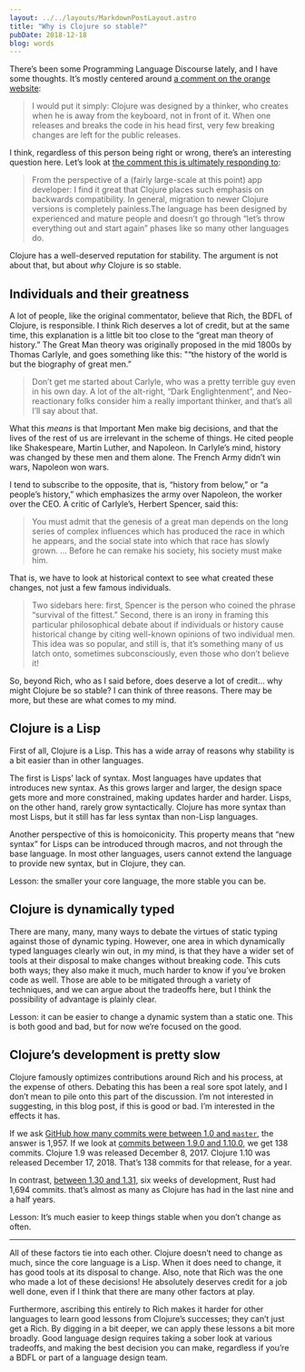 ```yaml
---
layout: ../../layouts/MarkdownPostLayout.astro
title: "Why is Clojure so stable?"
pubDate: 2018-12-18
blog: words
---
```



There’s been some Programming Language Discourse lately, and I have some thoughts. It’s mostly centered around [a comment on the orange website](https://news.ycombinator.com/item?id=18702802):

> I would put it simply: Clojure was designed by a thinker, who creates when he is away from the keyboard, not in front of it. When one releases and breaks the code in his head first, very few breaking changes are left for the public releases.
> 

I think, regardless of this person being right or wrong, there’s an interesting question here. Let’s look at [the comment this is ultimately responding to](https://news.ycombinator.com/item?id=18701834):

> From the perspective of a (fairly large-scale at this point) app developer: I find it great that Clojure places such emphasis on backwards compatibility. In general, migration to newer Clojure versions is completely painless.The language has been designed by experienced and mature people and doesn’t go through “let’s throw everything out and start again” phases like so many other languages do.
> 

Clojure has a well-deserved reputation for stability. The argument is not about that, but about *why* Clojure is so stable.

## Individuals and their greatness

A lot of people, like the original commentator, believe that Rich, the BDFL of Clojure, is responsible. I think Rich deserves a lot of credit, but at the same time, this explanation is a little bit too close to the “great man theory of history.” The Great Man theory was originally proposed in the mid 1800s by Thomas Carlyle, and goes something like this: "“the history of the world is but the biography of great men.”

> Don’t get me started about Carlyle, who was a pretty terrible guy even in his own day. A lot of the alt-right, “Dark Englightenment”, and Neo-reactionary folks consider him a really important thinker, and that’s all I’ll say about that.
> 

What this *means* is that Important Men make big decisions, and that the lives of the rest of us are irrelevant in the scheme of things. He cited people like Shakespeare, Martin Luther, and Napoleon. In Carlyle’s mind, history was changed by these men and them alone. The French Army didn’t win wars, Napoleon won wars.

I tend to subscribe to the opposite, that is, “history from below,” or “a people’s history,” which emphasizes the army over Napoleon, the worker over the CEO. A critic of Carlyle’s, Herbert Spencer, said this:

> You must admit that the genesis of a great man depends on the long series of complex influences which has produced the race in which he appears, and the social state into which that race has slowly grown. … Before he can remake his society, his society must make him.
> 

That is, we have to look at historical context to see what created these changes, not just a few famous individuals.

> Two sidebars here: first, Spencer is the person who coined the phrase “survival of the fittest.” Second, there is an irony in framing this particular philosophical debate about if individuals or history cause historical change by citing well-known opinions of two individual men. This idea was so popular, and still is, that it’s something many of us latch onto, sometimes subconsciously, even those who don’t believe it!
> 

So, beyond Rich, who as I said before, does deserve a lot of credit… why might Clojure be so stable? I can think of three reasons. There may be more, but these are what comes to my mind.

## Clojure is a Lisp

First of all, Clojure is a Lisp. This has a wide array of reasons why stability is a bit easier than in other languages.

The first is Lisps’ lack of syntax. Most languages have updates that introduces new syntax. As this grows larger and larger, the design space gets more and more constrained, making updates harder and harder. Lisps, on the other hand, rarely grow syntactically. Clojure has more syntax than most Lisps, but it still has far less syntax than non-Lisp languages.

Another perspective of this is homoiconicity. This property means that “new syntax” for Lisps can be introduced through macros, and not through the base language. In most other languages, users cannot extend the language to provide new syntax, but in Clojure, they can.

Lesson: the smaller your core language, the more stable you can be.

## Clojure is dynamically typed

There are many, many, many ways to debate the virtues of static typing against those of dynamic typing. However, one area in which dynamically typed languages clearly win out, in my mind, is that they have a wider set of tools at their disposal to make changes without breaking code. This cuts both ways; they also make it much, much harder to know if you’ve broken code as well. Those are able to be mitigated through a variety of techniques, and we can argue about the tradeoffs here, but I think the possibility of advantage is plainly clear.

Lesson: it can be easier to change a dynamic system than a static one. This is both good and bad, but for now we’re focused on the good.

## Clojure’s development is pretty slow

Clojure famously optimizes contributions around Rich and his process, at the expense of others. Debating this has been a real sore spot lately, and I don’t mean to pile onto this part of the discussion. I’m not interested in suggesting, in this blog post, if this is good or bad. I’m interested in the effects it has.

If we ask [GitHub how many commits were between 1.0 and `master`](https://github.com/clojure/clojure/compare/1.0...master), the answer is 1,957. If we look at [commits between 1.9.0 and 1.10.0](https://github.com/clojure/clojure/compare/clojure-1.9.0...clojure-1.10.0), we get 138 commits. Clojure 1.9 was released December 8, 2017. Clojure 1.10 was released December 17, 2018. That’s 138 commits for that release, for a year.

In contrast, [between 1.30 and 1.31](https://github.com/rust-lang/rust/compare/1.30.0...1.31.0), six weeks of development, Rust had 1,694 commits. that’s almost as many as Clojure has had in the last nine and a half years.

Lesson: It’s much easier to keep things stable when you don’t change as often.

---

All of these factors tie into each other. Clojure doesn’t need to change as much, since the core language is a Lisp. When it does need to change, it has good tools at its disposal to change. Also, note that Rich was the one who made a lot of these decisions! He absolutely deserves credit for a job well done, even if I think that there are many other factors at play.

Furthermore, ascribing this entirely to Rich makes it harder for other languages to learn good lessons from Clojure’s successes; they can’t just get a Rich. By digging in a bit deeper, we can apply these lessons a bit more broadly. Good language design requires taking a sober look at various tradeoffs, and making the best decision you can make, regardless if you’re a BDFL or part of a language design team.
